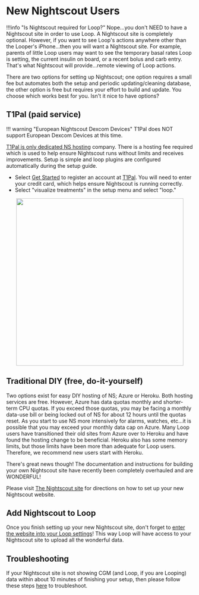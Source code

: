 # New Nightscout Users

!!!info "Is Nightscout required for Loop?"
    Nope...you don't NEED to have a Nightscout site in order to use Loop. A Nightscout site is completely optional. However, if you want to see Loop's actions anywhere other than the Looper's iPhone...then you will want a Nightscout site. For example, parents of little Loop users may want to see the temporary basal rates Loop is setting, the current insulin on board, or a recent bolus and carb entry.  That's what Nightscout will provide...remote viewing of Loop actions.

There are two options for setting up Nightscout; one option requires a small fee but automates both the setup and periodic updating/cleaning database, the other option is free but requires your effort to build and update. You choose which works best for you. Isn't it nice to have options?

## T1Pal (paid service)

!!! warning "European Nightscout Dexcom Devices"
    T1Pal does NOT support European Dexcom Devices at this time.

[T1Pal is only dedicated NS hosting](https://t1pal.com/) company.  There is a hosting fee required which is used to help ensure Nightscout runs without limits and receives improvements.  Setup is simple and loop plugins are configured automatically during the setup guide.

* Select [Get Started](https://www.t1pal.com/getting-started/starting/home) to register an account at [T1Pal](https://www.t1pal.com/).  You will need to enter your credit card, which helps ensure Nightscout is running correctly.
* Select "visualize treatments" in the setup menu and select "loop."

<p align="center">
<img src="../img/t1pal_configure.png" width="450">
</p>

## Traditional DIY (free, do-it-yourself)

Two options exist for easy DIY hosting of NS; Azure or Heroku. Both hosting services are free.  However,  Azure has data quotas monthly and shorter-term CPU quotas.  If you exceed those quotas, you may be facing a monthly data-use bill or being locked out of NS for about 12 hours until the quotas reset.  As you start to use NS more intensively for alarms, watches, etc…it is possible that you may exceed your monthly data cap on Azure.  Many Loop users have transitioned their old sites from Azure over to Heroku and have found the hosting change to be beneficial.  Heroku also has some memory limits, but those limits have been more than adequate for Loop users.  Therefore, we recommend new users start with Heroku.

There's great news though! The documentation and instructions for building your own Nightscout site have recently been completely overhauled and are WONDERFUL!

Please visit [The Nightscout site](http://nightscout.github.io/nightscout/new_user/) for directions on how to set up your new Nightscout website. 

## Add Nightscout to Loop

Once you finish setting up your new Nightscout site, don't forget to [enter the website into your Loop settings](https://loopkit.github.io/loopdocs/operation/loop-settings/services/#nightscout)! This way Loop will have access to your Nightscout site to upload all the wonderful data.

## Troubleshooting

If your Nightscout site is not showing CGM (and Loop, if you are Looping) data within about 10 minutes of finishing your setup, then please follow these steps [here](https://loopkit.github.io/loopdocs/nightscout/troublehoot/) to troubleshoot.

